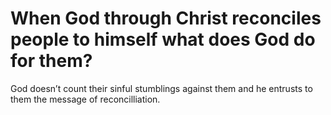 # When God through Christ reconciles people to himself what does God do for them?

God doesn’t count their sinful stumblings against them and he entrusts to them the message of reconcilliation.
